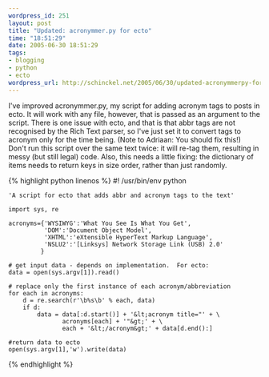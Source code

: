 ```yaml
--- 
wordpress_id: 251
layout: post
title: "Updated: acronymmer.py for ecto"
time: "18:51:29"
date: 2005-06-30 18:51:29
tags: 
- blogging
- python
- ecto
wordpress_url: http://schinckel.net/2005/06/30/updated-acronymmerpy-for-ecto/
---
```

I've improved acronymmer.py, my script for adding acronym tags to posts in ecto. It will work with any file, however, that is passed as an argument to the script. There is one issue with ecto, and that is that abbr tags are not recognised by the Rich Text parser, so I've just set it to convert tags to acronym only for the time being. (Note to Adriaan: You should fix this!) Don't run this script over the same text twice: it will re-tag them, resulting in messy (but still legal) code. Also, this needs a little fixing: the dictionary of items needs to return keys in size order, rather than just randomly. 
    
{% highlight python linenos %}
    #! /usr/bin/env python
        
    'A script for ecto that adds abbr and acronym tags to the text'
    
    import sys, re
        
    acronyms={'WYSIWYG':'What You See Is What You Get', 
              'DOM':'Document Object Model',
              'XHTML':'eXtensible HyperText Markup Language',
              'NSLU2':'[Linksys] Network Storage Link (USB) 2.0'
             }
        
    # get input data - depends on implementation.  For ecto:
    data = open(sys.argv[1]).read()
        
    # replace only the first instance of each acronym/abbreviation
    for each in acronyms:
        d = re.search(r'\b%s\b' % each, data)
        if d:
            data = data[:d.start()] + '&lt;acronym title="' + \
                   acronyms[each] + '"&gt;' + \
                   each + '&lt;/acronym&gt;' + data[d.end():]
        
    #return data to ecto
    open(sys.argv[1],'w').write(data)
{% endhighlight %}
